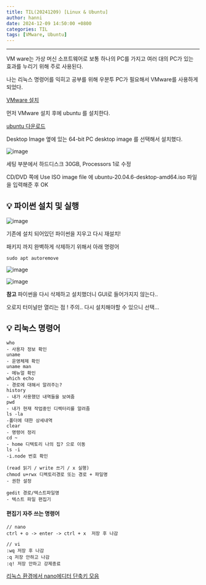 ```yaml
---
title: TIL(20241209) [Linux & Ubuntu]
author: hanni
date: 2024-12-09 14:50:00 +0800
categories: TIL
tags: [VMware, Ubuntu]
---
```


----------------------------------------------------------------------------

VM ware는 가상 머신 소프트웨어로 보통 하나의 PC를 가지고 여러 대의 PC가 있는 효과를 누리기 위해 주로 사용된다.

나는 리눅스 명령어를 익히고 공부를 위해 우분투 PC가 필요해서 VMware를 사용하게 되었다.

[VMware 설치](https://catnip-archive.tistory.com/entry/VMware-VMware-%EB%AC%B4%EB%A3%8C%EB%B2%84%EC%A0%84-%EC%84%A4%EC%B9%98%ED%95%98%EA%B8%B0Player-Window)

먼저 VMware 설치 후에 ubuntu 를 설치한다. 

[ubuntu 다운로드](https://releases.ubuntu.com/focal/)

Desktop Image 옆에 있는 64-bit PC desktop image 를 선택해서 설치했다.

![image](https://github.com/user-attachments/assets/b58e15bc-1696-4d01-ad82-6c5d8a9a543b)

세팅 부분에서 하드디스크 30GB, Processors 1로 수정

CD/DVD 쪽에 Use ISO image file 에 ubuntu-20.04.6-desktop-amd64.iso 파일을 입력해준 후 OK


## 💡 파이썬 설치 및 실행

![image](https://github.com/user-attachments/assets/a3bf65e5-4320-4354-8331-d6a99d92da50)

기존에 설치 되어있던 파이썬을 지우고 다시 재설치!

패키지 까지 완벽하게 삭제하기 위해서 아래 명령어 

```
sudo apt autoremove
```

![image](https://github.com/user-attachments/assets/634bc0b5-e078-431a-83b5-85efdc5989e1)

![image](https://github.com/user-attachments/assets/7831ac57-c391-4d5f-b190-4c00ba5b2f2f)


**참고**
파이썬을 다시 삭제하고 설치했더니 GUI로 들어가지지 않는다..

오로지 터미널만 열리는 점 ! 주의.. 다시 설치해야할 수 있으니 선택...


## 💡 리눅스 명령어

```
who 
- 사용자 정보 확인
uname 
- 운영체제 확인
uname man
- 메뉴얼 확인
which echo 
- 경로에 대해서 알려주는?
history
- 내가 사용했던 내역들을 보여줌
pwd
- 내가 현재 작업중인 디렉터리를 알려줌
ls -la
-폴더에 대한 상세내역
clear 
- 명령어 정리
cd ~
- home 디텍토리 나의 집? 으로 이동
ls -i
-i.node 번호 확인

(read 읽기 / write 쓰기 / x 실행) 
chmod u+rwx 디렉토리경로 또는 경로 + 파일명
- 권한 설정

gedit 경로/텍스트파일명
- 텍스트 파일 편집기
```

#### 편집기 자주 쓰는 명령어

```
// nano
ctrl + o -> enter -> ctrl + x  저장 후 나감

// vi
:wq 저장 후 나감
:q 저장 안하고 나감
:q! 저장 안하고 강제종료
```

[리눅스 환경에서 nano에디터 단축키 모음](https://techplay.blog/%EC%9D%B4%EA%B2%83%EB%A7%8C-%EA%BC%AD-%EA%B8%B0%EC%96%B5%ED%95%98%EC%9E%90-%EB%82%98%EB%85%B8nano-%EC%97%90%EB%94%94%ED%84%B0-%ED%95%84%EC%88%98-%EB%8B%A8%EC%B6%95%ED%82%A4-30%EA%B0%80%EC%A7%80/)